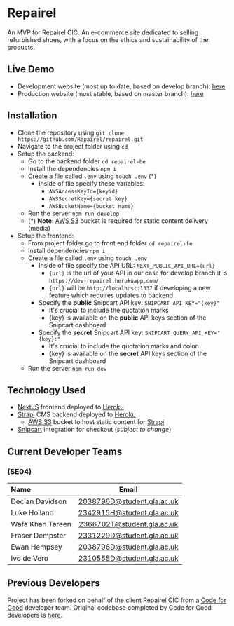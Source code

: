 # Repairel
An MVP for Repairel CIC. An e-commerce site dedicated to selling refurbished shoes, with a focus on the ethics and sustainability of the products.

## Live Demo
* Development website (most up to date, based on develop branch): [here](https://dev-repairel-fe.herokuapp.com/)
* Production website (most stable, based on master branch): [here](https://repairel-fe.herokuapp.com/)

## Installation
- Clone the repository using `git clone https://github.com/Repairel/repairel.git`
- Navigate to the project folder using `cd`
- Setup the backend:
  * Go to the backend folder `cd repairel-be`
  * Install the dependencies `npm i`
  * Create a file called `.env` using `touch .env` (\*)
    - Inside of file specify these variables:
      * `AWSAccessKeyId={keyid}`
      * `AWSSecretKey={secret key}`
      * `AWSBucketName={bucket name}`
  * Run the server `npm run develop`
  * (\*) **Note**: [AWS S3](https://aws.amazon.com/s3/) bucket is required for static content delivery (media)
- Setup the frontend:
  * From project folder go to front end folder `cd repairel-fe`
  * Install dependencies `npm i`
  * Create a file called `.env` using `touch .env`
    - Inside of file specify the API URL: `NEXT_PUBLIC_API_URL={url}`
        - `{url}` is the url of your API in our case for develop branch it is `https://dev-repairel.herokuapp.com/`
        - `{url}` will be `http://localhost:1337` if developing a new feature which requires updates to backend
    - Specify the **public** Snipcart API key: `SNIPCART_API_KEY="{key}"`
        - It's crucial to include the quotation marks
        - {key} is available on the **public** API keys section of the Snipcart dashboard
    - Specify the **secret** Snipcart API key: `SNIPCART_QUERY_API_KEY="{key}:"`
        - It's crucial to include the quotation marks and colon
        - {key} is available on the **secret** API keys section of the Snipcart dashboard
  * Run the server `npm run dev`

## Technology Used
- [NextJS](https://nextjs.org/) frontend deployed to [Heroku](https://heroku.com/)
- [Strapi](https://strapi.io/) CMS backend deployed to [Heroku](https://heroku.com/)
  * [AWS S3](https://aws.amazon.com/s3/) bucket to host static content for [Strapi](https://strapi.io/)
- [Snipcart](https://snipcart.com/) integration for checkout (_subject to change_)

## Current Developer Teams
### (**SE04**)
| Name     | Email     
| :------------- | :----------: |
|  Declan Davidson |  2038796D@student.gla.ac.uk    |
|  Luke Holland  |  2342915H@student.gla.ac.uk     |
|  Wafa Khan Tareen |  2366702T@student.gla.ac.uk     |
|  Fraser Dempster  |  2331229D@student.gla.ac.uk     |
|  Ewan Hempsey  |  2038796D@student.gla.ac.uk     |
|  Ivo de Vero  |  2310555D@student.gla.ac.uk    |\



## Previous Developers
Project has been forked on behalf of the client Repairel CIC from a [Code for Good](https://www.foundersandcoders.com/tech-for-better/) developer team. Original codebase completed by Code for Good developers is [here](https://github.com/Repairel).

